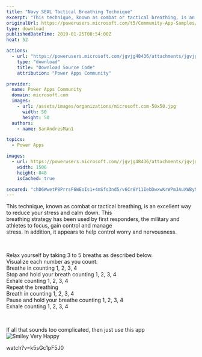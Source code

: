 ```yaml
---
title: "Navy SEAL Tactical Breathing Technique"
excerpt: "This technique, known as combat or tactical breathing, is an excellent way to reduce your stress and calm down. This breathing strategy has been used"
originalUrl: https://powerusers.microsoft.com/t5/Community-App-Samples/Navy-SEAL-Tactical-Breathing-Technique/td-p/210200
type: download
publishedDateTime: 2019-01-25T08:54:00Z
heat: 52

actions:
  - url: "https://powerusers.microsoft.com/jgvjg48436/attachments/jgvjg48436/AppFeedbackGallery/85/2/SEAL%20Breather.msapp"
    type: "download"
    title: "Download Source Code"
    attribution: "Power Apps Community"

provider:
  name: Power Apps Community
  domain: microsoft.com
  images:
    - url: /assets/images/organizations/microsoft.com-50x50.jpg
      width: 50
      height: 50
  authors:
    - name: SanAndresMan1

topics:
  - Power Apps

images:
  - url: https://powerusers.microsoft.com//jgvjg48436/attachments/jgvjg48436/AppFeedbackGallery/85/1/SEALBreather.png
    width: 1506
    height: 848
    isCached: true

secured: "chD6WwetP8PrrsF6WEoIs1+4mSfs3nd5/v6Cr8Y11IebDwxwKrWPmJAuXWByNfpDHVvSEKNV9+/wcxcw9yTSSJ2dYJ5xOSuvjWiF706wCwADEXQet/MsnjJpvsir5BQ9QnZxN/h9dEt07FrFf2B7r9K4iRc5jYPCgp41O9kVo/aS8Ql/cV5RvhS9FU2Lg1PrGR/hgqTN2gkrPmVEFjKdqz5VH1GV/kpKBXRoC3VAYWXX0iI2dB+cdIE4cVGWs48CXNmcu+4pa2Ht0W0mA2/QH/+XAw9GvM8DKgOZdkyxMFmO3QsSUNVGZ/WgIO2gVDboGFi2PU9undmr85mTgi/fp1peLQO3DGIqq/wxqr3QPrfduS0MvgwFu0dJSlyiNICY8un/8LT44rgGKnZdI7xMqQ==;GvVVnKOZSSyt55oT0+9XDA=="
---
```

<p>This technique, known as combat or tactical breathing, is an excellent way to reduce your stress and calm down. This<br>breathing strategy has been used by first responders, the military and athletes to focus, gain control and manage<br>stress. In addition, it appears to help control worry and&nbsp;nervousness.</p><p>&nbsp;</p><p>Relax yourself by taking 3 to 5 breaths as described below.<br>Visualize each number as you count.<br>Breathe in counting 1, 2, 3, 4<br>Stop and hold your breath counting 1, 2, 3, 4<br>Exhale counting 1, 2, 3, 4<br>Repeat the breathing<br>Breath in counting 1, 2, 3, 4<br>Pause and hold your breathe counting 1, 2, 3, 4<br>Exhale counting 1, 2, 3, 4</p><p>&nbsp;</p><p>If all that sounds too complicated, then just use this app&nbsp;<img id="smileyvery-happy" class="emoticon emoticon-smileyvery-happy" src="/i/smilies/16x16_smiley-very-happy.png" alt="Smiley Very Happy" title="Smiley Very Happy"></p><p><span class="videoUrl">watch?v=k5sGc1pF5J0</span></p>

